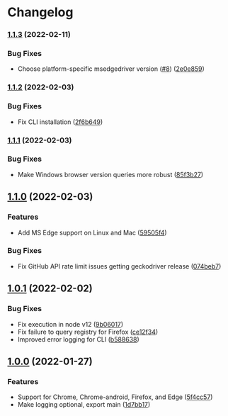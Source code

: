 # Changelog

### [1.1.3](https://github.com/joeyparrish/webdriver-installer/compare/v1.1.2...v1.1.3) (2022-02-11)


### Bug Fixes

* Choose platform-specific msedgedriver version ([#8](https://github.com/joeyparrish/webdriver-installer/issues/8)) ([2e0e859](https://github.com/joeyparrish/webdriver-installer/commit/2e0e8598f878c0c3fcd8ed55d4e830da398a891b))

### [1.1.2](https://github.com/joeyparrish/webdriver-installer/compare/v1.1.1...v1.1.2) (2022-02-03)


### Bug Fixes

* Fix CLI installation ([2f6b649](https://github.com/joeyparrish/webdriver-installer/commit/2f6b649033312f778795b1372abfc0a175d70e61))

### [1.1.1](https://github.com/joeyparrish/webdriver-installer/compare/v1.1.0...v1.1.1) (2022-02-03)


### Bug Fixes

* Make Windows browser version queries more robust ([85f3b27](https://github.com/joeyparrish/webdriver-installer/commit/85f3b2796e06e1a0f2171b46beef73f6a0407ecb))

## [1.1.0](https://github.com/joeyparrish/webdriver-installer/compare/v1.0.1...v1.1.0) (2022-02-03)


### Features

* Add MS Edge support on Linux and Mac ([59505f4](https://github.com/joeyparrish/webdriver-installer/commit/59505f49b94030c63377d72e2b4639093915ab3d))


### Bug Fixes

* Fix GitHub API rate limit issues getting geckodriver release ([074beb7](https://github.com/joeyparrish/webdriver-installer/commit/074beb79adf7d9807ab57b67c9edd26d9451270e))

## [1.0.1](https://github.com/joeyparrish/webdriver-installer/compare/v1.0.0...v1.0.1) (2022-02-02)


### Bug Fixes

* Fix execution in node v12 ([9b06017](https://github.com/joeyparrish/webdriver-installer/commit/9b06017b7c83ebfea1e600d7f667b2810ab05b5f))
* Fix failure to query registry for Firefox ([ce12f34](https://github.com/joeyparrish/webdriver-installer/commit/ce12f347f96406cc1f0a219c4c44cd2a9b827254))
* Improved error logging for CLI ([b588638](https://github.com/joeyparrish/webdriver-installer/commit/b588638774526d621983e0b497aa85ab217fcc46))


## [1.0.0](https://github.com/joeyparrish/webdriver-installer/commits/v1.0.0) (2022-01-27)


### Features

* Support for Chrome, Chrome-android, Firefox, and Edge ([5f4cc57](https://github.com/joeyparrish/webdriver-installer/commit/5f4cc578a8b911d5a6da26e46e9bf0fb95580606))
* Make logging optional, export main ([1d7bb17](https://github.com/joeyparrish/webdriver-installer/commit/1d7bb1755725a50b9c5a423c55402f6a84503919))
